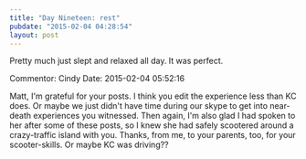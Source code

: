 ```yaml
---
title: "Day Nineteen: rest"
pubdate: "2015-02-04 04:28:54"
layout: post
---
```


Pretty much just slept and relaxed all day. It was perfect.

Commentor: Cindy
Date: 2015-02-04 05:52:16

Matt, I'm grateful for your posts. I think you edit the experience less than KC does. Or maybe we just didn't have time during our skype to get into near-death experiences you witnessed. Then again, I'm also glad I had spoken to her after some of these posts, so I knew she had safely scootered around a crazy-traffic island with you. Thanks, from me, to your parents, too, for your scooter-skills. Or maybe KC was driving??